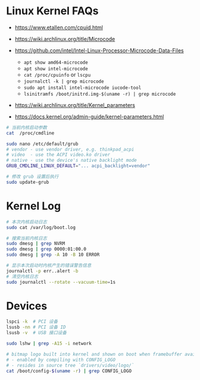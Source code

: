 # Linux Kernel FAQs

- https://www.etallen.com/cpuid.html
- https://wiki.archlinux.org/title/Microcode
- https://github.com/intel/Intel-Linux-Processor-Microcode-Data-Files

  * `apt show amd64-microcode`
  * `apt show intel-microcode`
  * `cat /proc/cpuinfo` or `lscpu`
  * `journalctl -k | grep microcode`
  * `sudo apt install intel-microcode iucode-tool`
  * `lsinitramfs /boot/initrd.img-$(uname -r) | grep microcode`

- https://wiki.archlinux.org/title/Kernel_parameters
- https://docs.kernel.org/admin-guide/kernel-parameters.html

```bash
# 当前内核启动参数
cat  /proc/cmdline

sudo nano /etc/default/grub
# vendor - use vendor driver, e.g. thinkpad_acpi
# video  - use the ACPI video.ko driver
# native - use the device's native backlight mode
GRUB_CMDLINE_LINUX_DEFAULT="... acpi_backlight=vendor"

# 修改 grub 设置后执行
sudo update-grub
```

# Kernel Log

```bash
# 本次内核启动日志
sudo cat /var/log/boot.log

# 搜索当前内核日志
sudo dmesg | grep NVRM
sudo dmesg | grep 0000:01:00.0
sudo dmesg | grep -A 10 -B 10 ERROR

# 显示本次启动时内核产生的错误警告信息
journalctl -p err..alert -b
# 清空内核日志
sudo journalctl --rotate --vacuum-time=1s
```

# Devices

```bash
lspci -k  # PCI 设备
lsusb -nn # PCI 设备 ID
lsusb -v  # USB 接口设备

sudo lshw | grep -A15 -i network

# bitmap logo built into kernel and shown on boot when framebuffer available
# - enabled by compiling with CONFIG_LOGO
# - resides in source tree `drivers/video/logo/`
cat /boot/config-$(uname -r) | grep CONFIG_LOGO
```
